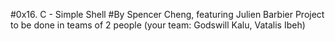 #0x16. C - Simple Shell
#By Spencer Cheng, featuring Julien Barbier Project to be done in teams of 2 people (your team: Godswill Kalu, Vatalis Ibeh)
